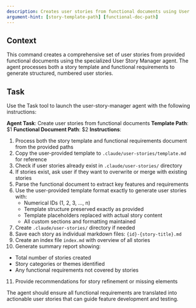 ```yaml
---
description: Creates user stories from functional documents using User Story Manager agent
argument-hint: [story-template-path] [functional-doc-path]
---
```

## Context
This command creates a comprehensive set of user stories from provided functional documents using the specialized User Story Manager agent. The agent processes both a story template and functional requirements to generate structured, numbered user stories.

## Task
Use the Task tool to launch the user-story-manager agent with the following instructions:

**Agent Task**: Create user stories from functional documents
**Template Path**: $1
**Functional Document Path**: $2
**Instructions**:
1. Process both the story template and functional requirements document from the provided paths
2. Copy the user-provided template to `.claude/user-stories/template.md` for reference
3. Check if user stories already exist in `.claude/user-stories/` directory
4. If stories exist, ask user if they want to overwrite or merge with existing stories
5. Parse the functional document to extract key features and requirements
6. Use the user-provided template format exactly to generate user stories with:
   - Numerical IDs (1, 2, 3, ..., n)
   - Template structure preserved exactly as provided
   - Template placeholders replaced with actual story content
   - All custom sections and formatting maintained
7. Create `.claude/user-stories/` directory if needed
8. Save each story as individual markdown files: `{id}-{story-title}.md`
9. Create an index file `index.md` with overview of all stories
10. Generate summary report showing:
   - Total number of stories created
   - Story categories or themes identified
   - Any functional requirements not covered by stories
11. Provide recommendations for story refinement or missing elements

The agent should ensure all functional requirements are translated into actionable user stories that can guide feature development and testing.
